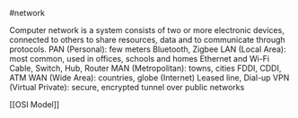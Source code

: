#network 

Computer network is a system consists of two or more electronic devices, connected to others to share resources, data and to communicate through protocols.
	PAN (Personal): few meters
		Bluetooth, Zigbee
	LAN (Local Area): most common, used in offices, schools and homes
		Ethernet and Wi-Fi
		Cable, Switch, Hub, Router
	MAN (Metropolitan): towns, cities
		FDDI, CDDI, ATM
	WAN (Wide Area): countries, globe (Internet)
		Leased line, Dial-up
	VPN (Virtual Private): secure, encrypted tunnel over public networks

[[OSI Model]]